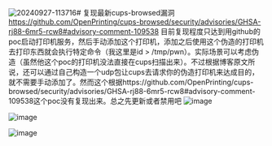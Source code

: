 ![20240927-113716](https://github.com/user-attachments/assets/eed0d2d6-c450-4440-906f-89a32c4cbd2b)# 复现最新cups-browsed漏洞
https://github.com/OpenPrinting/cups-browsed/security/advisories/GHSA-rj88-6mr5-rcw8#advisory-comment-109538
目前复现程度只达到用github的poc启动打印机服务，然后手动添加这个打印机，添加之后使用这个伪造的打印机去打印东西就会执行特定命令（我这里是id > /tmp/pwn）。实际场景可以考虑伪造（虽然他这个poc的打印机没法直接在cups扫描出来）。不过根据博客原文所说，还可以通过自己构造一个udp包让cups去请求你的伪造打印机来达成目的，就不需要手动添加了。然而这个根据https://github.com/OpenPrinting/cups-browsed/security/advisories/GHSA-rj88-6mr5-rcw8#advisory-comment-109538这个poc没有复现出来。总之先更新或者禁用吧
![image](https://github.com/user-attachments/assets/f9b1ae67-8831-4822-a92e-f3419150b43a)

![image](https://github.com/user-attachments/assets/c89c675d-1521-4dae-b763-b63d3b861e7b)


![image](https://github.com/user-attachments/assets/e6896240-c087-44d4-a047-172e0e012dab)
